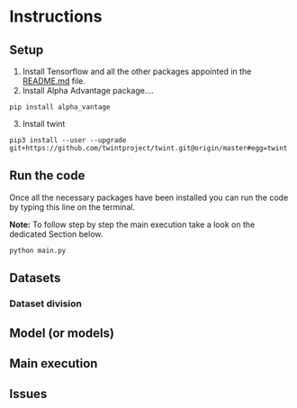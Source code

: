 # Instructions

## Setup

1. Install Tensorflow and all the other packages appointed in the [README.md](https://github.com/EdoardoGruppi/AMLS_assignment20_21/blob/main/README.md) file.
2. Install Alpha Advantage package....
```
pip install alpha_vantage
```
3. Install twint
```
pip3 install --user --upgrade git+https://github.com/twintproject/twint.git@origin/master#egg=twint
```
## Run the code

Once all the necessary packages have been installed you can run the code by typing this line on the terminal.

**Note:** To follow step by step the main execution take a look on the dedicated Section below.

```
python main.py
```

## Datasets

### Dataset division

## Model (or models)

## Main execution

## Issues
